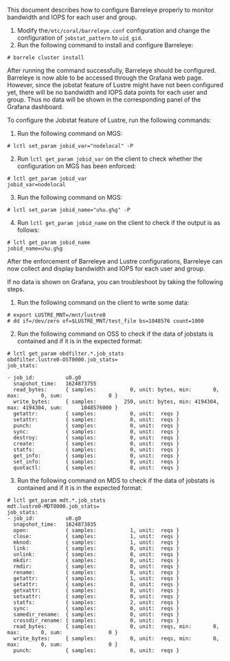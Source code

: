 This document describes how to configure Barreleye properly to monitor bandwidth and IOPS for each user and group.

1. Modify the`/etc/coral/barreleye.conf` configuration and change the configuration of `jobstat_pattern` to `uid_gid`.
2. Run the following command to install and configure Barreleye:
```
# barrele cluster install
```

After running the command successfully, Barreleye should be configured. Barreleye is now able to be accessed through the Grafana web page. However, since the jobstat feature of Lustre might have not been configured yet, there will be no bandwidth and IOPS data points for each user and group. Thus no data will be shown in the corresponding panel of the Grafana dashboard.

To configure the Jobstat feature of Lustre, run the following commands:

1. Run the following command on MGS:

 ```
 # lctl set_param jobid_var="nodelocal" -P
 ```
2. Run `lctl get_param jobid_var` on the client to check whether the configuration on MGS has been enforced:

```
# lctl get_param jobid_var
jobid_var=nodelocal
```
3. Run the following command on MGS:
```
# lctl set_param jobid_name="u%u.g%g" -P
```
4. Run `lctl get_param jobid_name` on the client to check if the output is as follows:
```
# lctl get_param jobid_name
jobid_name=u%u.g%g
```
After the enforcement of Barreleye and Lustre configurations, Barreleye can now collect and display bandwidth and IOPS for each user and group.

If no data is shown on Grafana, you can troubleshoot by taking the following steps.

1. Run the following command on the client to write some data:
```
# export LUSTRE_MNT=/mnt/lustre0
# dd if=/dev/zero of=$LUSTRE_MNT/test_file bs=1048576 count=1000
```
2. Run the following command on OSS to check if the data of jobstats is contained and if it is in the expected format:

```
# lctl get_param obdfilter.*.job_stats
obdfilter.lustre0-OST0000.job_stats=
job_stats:

- job_id:          u0.g0
  snapshot_time:   1624873755
  read_bytes:      { samples:           0, unit: bytes, min:       0, max:       0, sum:               0 }
  write_bytes:     { samples:         250, unit: bytes, min: 4194304, max: 4194304, sum:      1048576000 }
  getattr:         { samples:           0, unit:  reqs }
  setattr:         { samples:           0, unit:  reqs }
  punch:           { samples:           0, unit:  reqs }
  sync:            { samples:           0, unit:  reqs }
  destroy:         { samples:           0, unit:  reqs }
  create:          { samples:           0, unit:  reqs }
  statfs:          { samples:           0, unit:  reqs }
  get_info:        { samples:           0, unit:  reqs }
  set_info:        { samples:           0, unit:  reqs }
  quotactl:        { samples:           0, unit:  reqs }
```
3. Run the following command on MDS to check if the data of jobstats is contained and if it is in the expected format:

```
# lctl get_param mdt.*.job_stats
mdt.lustre0-MDT0000.job_stats=
job_stats:
- job_id:          u0.g0
  snapshot_time:   1624873835
  open:            { samples:           1, unit:  reqs }
  close:           { samples:           1, unit:  reqs }
  mknod:           { samples:           1, unit:  reqs }
  link:            { samples:           0, unit:  reqs }
  unlink:          { samples:           0, unit:  reqs }
  mkdir:           { samples:           0, unit:  reqs }
  rmdir:           { samples:           0, unit:  reqs }
  rename:          { samples:           0, unit:  reqs }
  getattr:         { samples:           1, unit:  reqs }
  setattr:         { samples:           0, unit:  reqs }
  getxattr:        { samples:           0, unit:  reqs }
  setxattr:        { samples:           0, unit:  reqs }
  statfs:          { samples:           2, unit:  reqs }
  sync:            { samples:           0, unit:  reqs }
  samedir_rename:  { samples:           0, unit:  reqs }
  crossdir_rename: { samples:           0, unit:  reqs }
  read_bytes:      { samples:           0, unit:  reqs, min:       0, max:       0, sum:               0 }
  write_bytes:     { samples:           0, unit:  reqs, min:       0, max:       0, sum:               0 }
  punch:           { samples:           0, unit:  reqs }
```

